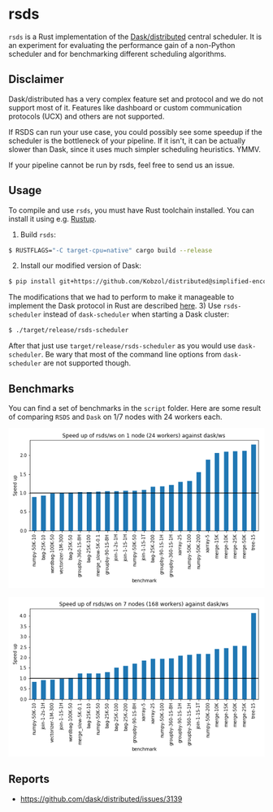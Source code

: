 # rsds

``rsds`` is a Rust implementation of the [Dask/distributed](https://distributed.dask.org) central scheduler.
It is an experiment for evaluating the performance gain of a non-Python scheduler and for benchmarking different scheduling algorithms.

## Disclaimer
Dask/distributed has a very complex feature set and protocol and we do not support most of it.
Features like dashboard or custom communication protocols (UCX) and others are not supported.

If RSDS can run your use case, you could possibly see some speedup if the scheduler is the bottleneck
of your pipeline. If it isn't, it can be actually slower than Dask, since it uses much simpler scheduling
heuristics. YMMV.

If your pipeline cannot be run by rsds, feel free to send us an issue.

## Usage
To compile and use `rsds`, you must have Rust toolchain installed. You can install it using e.g. [Rustup](https://rustup.rs/).

1) Build `rsds`:
```bash
$ RUSTFLAGS="-C target-cpu=native" cargo build --release
```
2) Install our modified version of Dask:
```bash
$ pip install git+https://github.com/Kobzol/distributed@simplified-encoding
```
The modifications that we had to perform to make it manageable to implement the Dask
protocol in Rust are described [here](https://github.com/dask/distributed/pull/3809).
3) Use `rsds-scheduler` instead of `dask-scheduler` when starting a Dask cluster:
```bash
$ ./target/release/rsds-scheduler
```

After that just use `target/release/rsds-scheduler` as you would use `dask-scheduler`.
Be wary that most of the command line options from `dask-scheduler` are not supported though.

## Benchmarks
You can find a set of benchmarks in the `script` folder. Here are some result of comparing `RSDS` and `Dask`
on 1/7 nodes with 24 workers each.

![image](resources/speedup-rsds-ws-1.png)

![image](resources/speedup-rsds-ws-7.png)

## Reports

* https://github.com/dask/distributed/issues/3139
